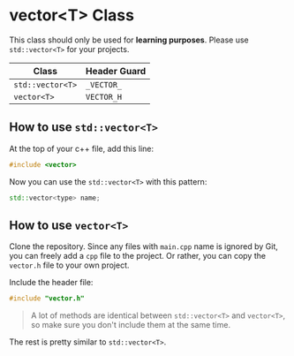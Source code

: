 # vector\<T\> Class

This class should only be used for **learning purposes**. Please use `std::vector<T>` for your projects.

| Class | Header Guard |
| - | - |
| `std::vector<T>` | `_VECTOR_` |
| `vector<T>` | `VECTOR_H` |

## How to use `std::vector<T>`

At the top of your c++ file, add this line:

``` Cpp
#include <vector>
```

Now you can use the `std::vector<T>` with this pattern:

``` Cpp
std::vector<type> name;
```

## How to use `vector<T>`

Clone the repository. Since any files with `main.cpp` name is ignored by Git, you can freely add a `cpp` file to the project. Or rather, you can copy the `vector.h` file to your own project.

Include the header file:

``` Cpp
#include "vector.h"
```

> A lot of methods are identical between `std::vector<T>` and `vector<T>`, so make sure you don't include them at the same time.

The rest is pretty similar to `std::vector<T>`.